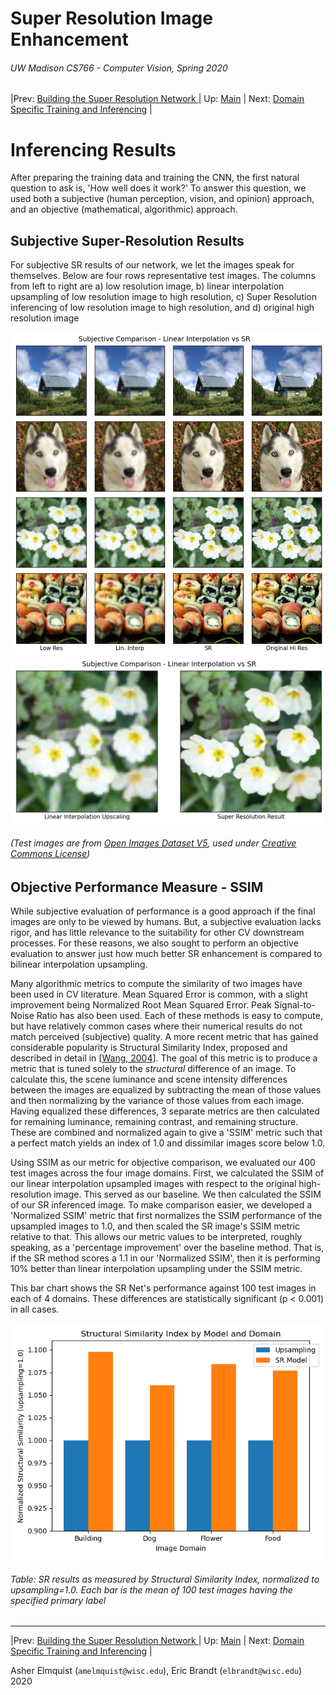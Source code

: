 # Super Resolution Image Enhancement
###### UW Madison CS766 - Computer Vision, Spring 2020

|Prev: [Building the Super Resolution Network ](SR_Building.md) | Up: [Main](SR_Main.md) | Next: [Domain Specific Training and Inferencing](SR_DomainSpecific.md) |

# Inferencing Results
After preparing the training data and training the CNN, the first natural question to ask is, 'How well does it work?' To answer this question, we used both a subjective (human perception, vision, and opinion) approach, and an objective (mathematical, algorithmic) approach.

## Subjective Super-Resolution Results

For subjective SR results of our network, we let the images speak for themselves. Below are four rows representative test images. The columns from left to right are a) low resolution image, b) linear interpolation upsampling of low resolution image to high resolution, c) Super Resolution inferencing of low resolution image to high resolution, and d) original high resolution image

<center>
  <img src="images/results/subjective_compare_4x4.png">
</center>

<center>
  <img src="images/results/subjective_compare_1x2.png">
</center>

###### (Test images are from [Open Images Dataset V5](https://storage.googleapis.com/openimages/web/index.html), used under [Creative Commons License](https://creativecommons.org/licenses/))

## Objective Performance Measure - SSIM

While subjective evaluation of performance is a good approach if the final images are only to be viewed by humans. But, a subjective evaluation lacks rigor, and has little relevance to the suitability for other CV downstream processes. For these reasons, we also sought to perform an objective evaluation to answer just how much better SR enhancement is compared to bilinear interpolation upsampling.

Many algorithmic metrics to compute the similarity of two images have been used in CV literature. Mean Squared Error is common, with a slight improvement being Normalized Root Mean Squared Error. Peak Signal-to-Noise Ratio has also been used. Each of these methods is easy to compute, but have relatively common cases where their numerical results do not match perceived (subjective) quality.  A more recent metric that has gained considerable popularity is Structural Similarity Index, proposed and described in detail in [[Wang, 2004](https://ieeexplore.ieee.org/document/1284395)]. The goal of this metric is to produce a metric that is tuned solely to the *structural* difference of an image. To calculate this, the scene luminance and scene intensity differences between the images are equalized by subtracting the mean of those values and then normalizing by the variance of those values from each image. Having equalized these differences, 3 separate metrics are then calculated for remaining luminance, remaining contrast, and remaining structure. These are combined and normalized again to give a 'SSIM' metric such that a perfect match yields an index of 1.0 and dissimilar images score below 1.0.

Using SSIM as our metric for objective comparison, we evaluated our 400 test images across the four image domains. First, we calculated the SSIM of our linear interpolation upsampled images with respect to the original high-resolution image. This served as our baseline. We then calculated the SSIM of our SR inferenced image.  To make comparison easier, we developed a 'Normalized SSIM' metric that first normalizes the SSIM performance of the upsampled images to 1.0, and then scaled the SR image's SSIM metric relative to that. This allows our metric values to be interpreted, roughly speaking, as a 'percentage improvement' over the baseline method. That is, if the SR method scores a 1.1 in our 'Normalized SSIM', then it is performing 10% better than linear interpolation upsampling under the SSIM metric.

This bar chart shows the SR Net's performance against 100 test images in each of 4 domains. These differences are statistically significant (p < 0.001) in all cases.
<center>
  <img src="images/results/sr_performance.png">
</center>

###### Table: SR results as measured by Structural Similarity Index, normalized to upsampling=1.0. Each bar is the mean of 100 test images having the specified primary label

---

|Prev: [Building the Super Resolution Network ](SR_Building.md) | Up: [Main](SR_Main.md) | Next: [Domain Specific Training and Inferencing](SR_DomainSpecific.md) |

Asher Elmquist (```amelmquist@wisc.edu```), Eric Brandt (```elbrandt@wisc.edu```) 2020
